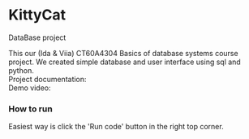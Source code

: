 # KittyCat
DataBase project

This our (Ida & Viia) CT60A4304 Basics of database systems course project. We created simple database and user interface using sql and python.  
Project documentation:   
Demo video:  

### How to run  
Easiest way is click the 'Run code' button in the right top corner.
